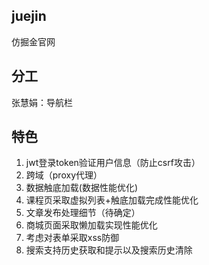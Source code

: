 ## juejin
仿掘金官网

## 分工
张慧娟：导航栏 

## 特色
1. jwt登录token验证用户信息（防止csrf攻击）
2. 跨域（proxy代理）
3. 数据触底加载(数据性能优化)
4. 课程页采取虚拟列表+触底加载完成性能优化
5. 文章发布处理细节（待确定）
6. 商城页面采取懒加载实现性能优化
7. 考虑对表单采取xss防御
8. 搜索支持历史获取和提示以及搜索历史清除


